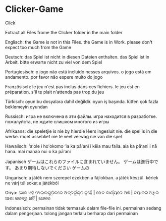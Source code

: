 # Clicker-Game
Click

Extract all Files frome the Clicker folder in the main folder

Englisch:
the Game is not in this Files.
the Game is in Work.
please don't expect too much
from the Game

Deutsch:
das Spiel ist nicht in diesen Dateien enthalten.
das Spiel ist in Arbeit.
bitte erwarte nicht zu viel
von dem Spiel

Portugiesisch:
o jogo não está incluído nesses arquivos.
o jogo está em andamento.
por favor não espere muito
 do jogo

Französisch:
le jeu n'est pas inclus dans ces fichiers.
le jeu est en préparation.
s'il te plait n'attends pas trop
du jeu

Türkisch:
oyun bu dosyalara dahil değildir.
oyun iş başında.
lütfen çok fazla beklemeyin
oyundan

Russisch:
игра не включена в эти файлы.
игра находится в разработке.
пожалуйста, не ждите слишком многого
из игры

Afrikaans:
die speletjie is nie by hierdie lêers ingesluit nie.
die spel is in die werke.
moet asseblief nie te veel verwag nie
van die spel

Hawaiisch:
ʻaʻole i hoʻokomo ʻia ka pāʻani i kēia mau faila.
aia ka pāʻani i nā hana.
mai manao nui
o ka pāʻani

Japanisch
ゲームはこれらのファイルに含まれていません。
ゲームは進行中です。
あまり期待しないでください
ゲームの

Ungarisch:
a játék nem szerepel ezekben a fájlokban.
a játék készül.
kérlek ne várj túl sokat
a játékból

Oriya:
ଖେଳ ଏହି ଫାଇଲଗୁଡ଼ିକରେ ଅନ୍ତର୍ଭୂକ୍ତ ନୁହେଁ |
ଖେଳ କାର୍ଯ୍ୟରେ ଅଛି |
ଦୟାକରି ଅଧିକ ଆଶା କରନ୍ତୁ ନାହିଁ |
ଖେଳର

Indonesisch:
permainan tidak termasuk dalam file-file ini.
permainan sedang dalam pengerjaan.
tolong jangan terlalu berharap
dari permainan